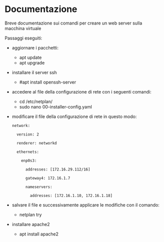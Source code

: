 # Documentazione
Breve documentazione sui comandi per creare un web server sulla macchina  virtuale

Passaggi eseguiti:

- aggiornare i pacchetti:
  - apt update
  - apt upgrade
  
- installare il server ssh
  - #apt install openssh-server
  
- accedere al file della configurazione di rete con i seguenti comandi:
  - cd /etc/netplan/
  - sudo nano 00-installer-config.yaml
  
- modificare il file della configurazione di rete in questo modo:

      network:
  
        version: 2
    
        renderer: networkd
    
        ethernets:
    
          enp0s3:
      
            addresses: [172.16.29.112/16]
            
            gateway4: 172.16.1.7
            
            nameservers:
            
              addresses: [172.16.1.10, 172.16.1.18]

-  salvare il file e successivamente applicare le modifiche con il comando:
   - netplan try

- installare apache2
  - apt install apache2
        
        
        
    
